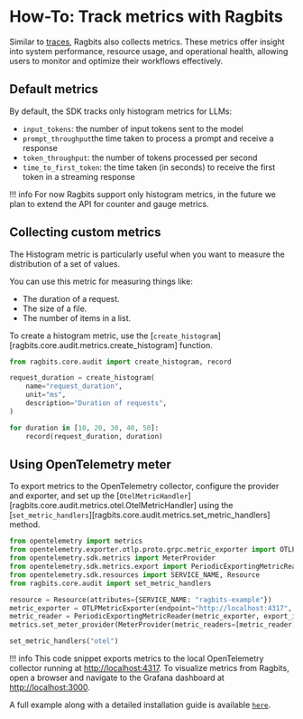 # How-To: Track metrics with Ragbits

Similar to [traces](./use_tracing.md), Ragbits also collects metrics. These metrics offer insight into system performance, resource usage, and operational health, allowing users to monitor and optimize their workflows effectively.

## Default metrics

By default, the SDK tracks only histogram metrics for LLMs:

- `input_tokens`: the number of input tokens sent to the model
- `prompt_throughput`the time taken to process a prompt and receive a response
- `token_throughput`: the number of tokens processed per second
- `time_to_first_token`: the time taken (in seconds) to receive the first token in a streaming response

!!! info
    For now Ragbits support only histogram metrics, in the future we plan to extend the API for counter and gauge metrics.

## Collecting custom metrics

The Histogram metric is particularly useful when you want to measure the distribution of a set of values.

You can use this metric for measuring things like:

- The duration of a request.
- The size of a file.
- The number of items in a list.

To create a histogram metric, use the [`create_histogram`][ragbits.core.audit.metrics.create_histogram] function.

```python
from ragbits.core.audit import create_histogram, record

request_duration = create_histogram(
    name="request_duration",
    unit="ms",
    description="Duration of requests",
)

for duration in [10, 20, 30, 40, 50]:
    record(request_duration, duration)
```

## Using OpenTelemetry meter

To export metrics to the OpenTelemetry collector, configure the provider and exporter, and set up the [`OtelMetricHandler`][ragbits.core.audit.metrics.otel.OtelMetricHandler] using the [`set_metric_handlers`][ragbits.core.audit.metrics.set_metric_handlers] method.

```python
from opentelemetry import metrics
from opentelemetry.exporter.otlp.proto.grpc.metric_exporter import OTLPMetricExporter
from opentelemetry.sdk.metrics import MeterProvider
from opentelemetry.sdk.metrics.export import PeriodicExportingMetricReader
from opentelemetry.sdk.resources import SERVICE_NAME, Resource
from ragbits.core.audit import set_metric_handlers

resource = Resource(attributes={SERVICE_NAME: "ragbits-example"})
metric_exporter = OTLPMetricExporter(endpoint="http://localhost:4317", insecure=True)
metric_reader = PeriodicExportingMetricReader(metric_exporter, export_interval_millis=1000)
metrics.set_meter_provider(MeterProvider(metric_readers=[metric_reader], resource=resource))

set_metric_handlers("otel")
```

!!! info
    This code snippet exports metrics to the local OpenTelemetry collector running at <http://localhost:4317>. To visualize metrics from Ragbits, open a browser and navigate to the Grafana dashboard at <http://localhost:3000>.

A full example along with a detailed installation guide is available [`here`](https://github.com/deepsense-ai/ragbits/blob/main/examples/core/audit/otel.py).
